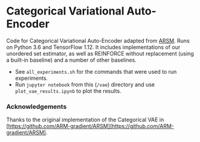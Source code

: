 # Categorical Variational Auto-Encoder

Code for Categorical Variational Auto-Encoder adapted from [ARSM](https://github.com/ARM-gradient/ARSM).
Runs on Python 3.6 and TensorFlow 1.12.
It includes implementations of our unordered set estimator, as well as REINFORCE without replacement (using a built-in baseline) and a number of other baselines.

* See `all_experiments.sh` for the commands that were used to run experiments.
* Run `jupyter notebook` from this (`/vae`) directory and use `plot_vae_results.ipynb` to plot the results.

### Acknowledgements
Thanks to the original implementation of the Categorical VAE in [https://github.com/ARM-gradient/ARSM](https://github.com/ARM-gradient/ARSM).